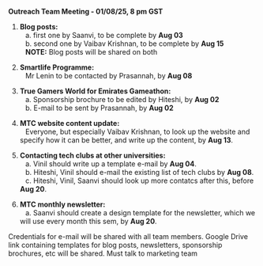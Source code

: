 **Outreach Team Meeting - 01/08/25, 8 pm GST**

1. **Blog posts:** <br>
       &ensp; a. first one by Saanvi, to be complete by **Aug 03** <br>
       &ensp;  b. second one by Vaibav Krishnan, to be complete by **Aug 15** <br>
       &ensp; **NOTE:** Blog posts will be shared on both 

3. **Smartlife Programme:** <br>
    &ensp; Mr Lenin to be contacted by Prasannah, by **Aug 08** <br>

4. **True Gamers World for Emirates Gameathon:** <br>
    &ensp; a. Sponsorship brochure to be edited by Hiteshi, by **Aug 02** <br>
    &ensp; b. E-mail to be sent by Prasannah, by **Aug 02** <br> 

5. **MTC website content update:** <br>
&ensp; Everyone, but especially Vaibav Krishnan, to look up the website and specify how it can be better, and write up the content, by **Aug 13**.

6. **Contacting tech clubs at other universities:** <br>
   &ensp; a. Vinil should write up a template e-mail by **Aug 04**. <br>
   &ensp; b. Hiteshi, Vinil should e-mail the existing list of tech clubs by **Aug 08**. <br>
   &ensp; c. Hiteshi, Vinil, Saanvi should look up more contatcs after this, before **Aug 20**.

7. **MTC monthly newsletter:** <br>
   &ensp; a. Saanvi should create a design template for the newsletter, which we will use every month this sem, by **Aug 20**.

Credentials for e-mail will be shared with all team members. Google Drive link containing templates for blog posts, newsletters, sponsorship brochures, etc will be shared. Must talk to marketing team 

